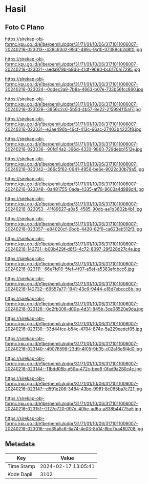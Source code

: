# Hasil

## Foto C Plano

https://sirekap-obj-formc.kpu.go.id/e1be/pemilu/pdpr/31/71/01/10/06/3171011006007-20240216-023013--438c93d2-99df-489c-9a10-07389cb2d8f0.jpg

https://sirekap-obj-formc.kpu.go.id/e1be/pemilu/pdpr/31/71/01/10/06/3171011006007-20240216-023021--aeda979b-b9d6-41df-9690-bc6170a17295.jpg

https://sirekap-obj-formc.kpu.go.id/e1be/pemilu/pdpr/31/71/01/10/06/3171011006007-20240216-023024--0ddec2a9-7b8a-4663-b07e-733b56fcc860.jpg

https://sirekap-obj-formc.kpu.go.id/e1be/pemilu/pdpr/31/71/01/10/06/3171011006007-20240216-023028--3856c2c6-5b5d-4b57-8e22-215994115a17.jpg

https://sirekap-obj-formc.kpu.go.id/e1be/pemilu/pdpr/31/71/01/10/06/3171011006007-20240216-023031--e3ae490b-49cf-413c-96ac-27403b4225f8.jpg

https://sirekap-obj-formc.kpu.go.id/e1be/pemilu/pdpr/31/71/01/10/06/3171011006007-20240216-023036--90fd14a2-396d-4330-9860-729debb1512e.jpg

https://sirekap-obj-formc.kpu.go.id/e1be/pemilu/pdpr/31/71/01/10/06/3171011006007-20240216-023042--366c5f62-0641-4956-be6e-9022c30b79a5.jpg

https://sirekap-obj-formc.kpu.go.id/e1be/pemilu/pdpr/31/71/01/10/06/3171011006007-20240216-023048--0a481755-0ada-4335-af78-9603a4d988d4.jpg

https://sirekap-obj-formc.kpu.go.id/e1be/pemilu/pdpr/31/71/01/10/06/3171011006007-20240216-023053--41f89627-a0a5-4585-90db-ae1b3602b4b1.jpg

https://sirekap-obj-formc.kpu.go.id/e1be/pemilu/pdpr/31/71/01/10/06/3171011006007-20240216-023057--e84020cf-0bdb-4420-82f9-ca623eb512f3.jpg

https://sirekap-obj-formc.kpu.go.id/e1be/pemilu/pdpr/31/71/01/10/06/3171011006007-20240216-142731--b00b429f-d6f3-4c72-8097-29f228d27c4e.jpg

https://sirekap-obj-formc.kpu.go.id/e1be/pemilu/pdpr/31/71/01/10/06/3171011006007-20240216-023111--66e7fd10-5fef-4f07-a5ef-a5383afdbcc6.jpg

https://sirekap-obj-formc.kpu.go.id/e1be/pemilu/pdpr/31/71/01/10/06/3171011006007-20240216-142732--69557a77-1941-43c6-9444-e18d7ebccc8b.jpg

https://sirekap-obj-formc.kpu.go.id/e1be/pemilu/pdpr/31/71/01/10/06/3171011006007-20240216-023126--0d2fb006-d00e-4d31-845b-3ce08520e9da.jpg

https://sirekap-obj-formc.kpu.go.id/e1be/pemilu/pdpr/31/71/01/10/06/3171011006007-20240216-023130--33d44fce-b54c-4704-874e-5a229eedef05.jpg

https://sirekap-obj-formc.kpu.go.id/e1be/pemilu/pdpr/31/71/01/10/06/3171011006007-20240216-023140--49076596-23d9-4f05-9b35-c02a16e6f4d0.jpg

https://sirekap-obj-formc.kpu.go.id/e1be/pemilu/pdpr/31/71/01/10/06/3171011006007-20240216-023144--11bdd08b-e59a-472c-bee9-0fad9a280c4c.jpg

https://sirekap-obj-formc.kpu.go.id/e1be/pemilu/pdpr/31/71/01/10/06/3171011006007-20240216-023147--d591e206-3484-43bc-9981-8c065ba7c721.jpg

https://sirekap-obj-formc.kpu.go.id/e1be/pemilu/pdpr/31/71/01/10/06/3171011006007-20240216-023151--2f27e720-097d-405e-ad6a-a838b44775a5.jpg

https://sirekap-obj-formc.kpu.go.id/e1be/pemilu/pdpr/31/71/01/10/06/3171011006007-20240216-023016--ec35a5c6-6a74-4e03-8b14-8bc7ba480708.jpg


## Metadata

| Key        | Value               |
| ---------- | ------------------- |
| Time Stamp | 2024-02-17 13:05:41 |
| Kode Dapil | 3102                |



